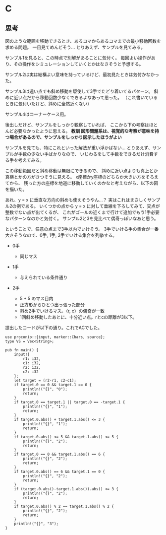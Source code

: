 # C
## 思考
図のような範囲を移動できるとき、あるコマからあるコマまでの最小移動回数を求める問題。
一目見てめんどそう…
とりあえず、サンプルを見てみる。

サンプル1を見ると、この時点で別解があることに気付く。
毎回よい操作があり、その操作をシミュレーションしていくとかはなさそうと予想する。

サンプル2は実は結構よい意味を持っているけど、最初見たときは気付かなかった。

サンプル3は遠い点でも斜め移動を駆使して3手でたどり着いてるパターン。
斜めに近い点だから移動回数少なくできるよなあって思った。
（これ書いているときに気付いたけど、斜めに全然近くない）

サンプル4はコーナーケース用。

後出しだけど、サンプルをしっかり観察していれば、
ここから下の考察はほとんど必要なかったように思える。
**教訓 図形問題系は、視覚的な考察が意味を持つ場合があるので、サンプルをしっかり図示したほうがよい**

サンプルを見ても、特にこれといった解法が重い浮かばない…
とりあえず、サンプルが手数の少ない手ばかりなので、
いじわるをして手数をできるだけ消費する手を考えてみる。

この移動範囲だと斜め移動は無限にできるので、
斜めに近い点よりも真上とか真横とかの方がきつそうに見える。
x座標かy座標のどちらか大きい方をそろえてから、
残った方の座標を地道に移動していくのかなと考えながら、以下の図を描いた。

あれ、y = x に垂直な方向の斜めも使えそうやん…？
実はこれはまさしくサンプル2の例である。
いくつかの点から y = x に対して垂線を下ろしてみて、交点が整数でない点が出てくるが、
これがゴールの近くまで行けて追加でもう1手必要なパターンなのかと気付く。
サンプル2と3を見比べて偶奇っぽいなあと思う。

ということで、任意の点まで3手以内でいけそう。
3手でいける手の集合が一番大きそうなので、0手, 1手, 2手でいける集合を列挙する。

- 0手
  - 同じマス

- 1手
  - 与えられている条件通り

- 2手
  - 5 * 5 のマス目内
  - 正方形からひとつ出っ張った部分
  - 斜め2手でいけるマス。（r, c）の偶奇が一致
  - 1回斜め移動したあとに、十分近い点。rとcの距離が3以下。

提出したコードが以下の通り。これでACでした。

```
use proconio::{input, marker::Chars, source};
type VS = Vec<String>;
 
pub fn main() {
    input!{
        r1: i32,
        c1: i32,
        r2: i32,
        c2: i32
    };
    let target = (r2-r1, c2-c1);
    if target.0 == 0 && target.1 == 0 {
        println!("{}", "0");
        return;
    }
    if target.0 == target.1 || target.0 == -target.1 {
        println!("{}", "1");
        return;
    }
    if target.0.abs() + target.1.abs() <= 3 {
        println!("{}", "1");
        return;
    }
    if target.0.abs() <= 5 && target.1.abs() <= 5 {
        println!("{}", "2");
        return;
    }
    if target.0 == 0 && target.1.abs() == 6 {
        println!("{}", "2");
        return;
    }
    if target.0.abs() == 6 && target.1 == 0 {
        println!("{}", "2");
        return;
    }
    if (target.0.abs()-target.1.abs()).abs() <= 3 {
        println!("{}", "2");
        return;
    }
    if target.0.abs() % 2 == target.1.abs() % 2 {
        println!("{}", "2");
        return;
    }
    println!("{}", "3");
}
```